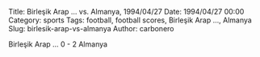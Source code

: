 Title: Birleşik Arap … vs. Almanya, 1994/04/27
Date: 1994/04/27 00:00
Category: sports
Tags: football, football scores, Birleşik Arap …, Almanya
Slug: birlesik-arap-vs-almanya
Author: carbonero


Birleşik Arap … 0 - 2 Almanya
